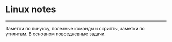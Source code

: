 # Linux notes
-------------

Заметки по линуксу, полезные команды и скрипты, заметки по утилитам. В основном повседневные задачи.
